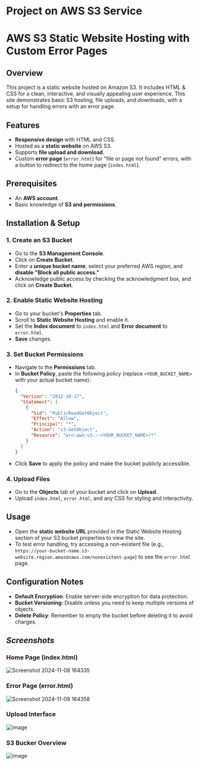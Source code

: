 # Project on AWS S3 Service
# AWS S3 Static Website Hosting with Custom Error Pages

## Overview
This project is a static website hosted on Amazon S3. It includes HTML & CSS for a clean, interactive, and visually appealing user experience. This site demonstrates basic S3 hosting, file uploads, and downloads, with a setup for handling errors with an error page.

## Features
- **Responsive design** with HTML and CSS.
- Hosted as a **static website** on AWS S3.
- Supports **file upload and download**.
- Custom **error page** (`error.html`) for "file or page not found" errors, with a button to redirect to the home page (`index.html`).

## Prerequisites
- An **AWS account**.
- Basic knowledge of **S3 and permissions**.

## Installation & Setup

### 1. Create an S3 Bucket
- Go to the **S3 Management Console**.
- Click on **Create Bucket**.
- Enter a **unique bucket name**, select your preferred AWS region, and **disable "Block all public access."**
- Acknowledge public access by checking the acknowledgment box, and click on **Create Bucket**.

### 2. Enable Static Website Hosting
- Go to your bucket's **Properties** tab.
- Scroll to **Static Website Hosting** and enable it.
- Set the **Index document** to `index.html` and **Error document** to `error.html`.
- **Save** changes.

### 3. Set Bucket Permissions
- Navigate to the **Permissions** tab.
- In **Bucket Policy**, paste the following policy (replace `<YOUR_BUCKET_NAME>` with your actual bucket name):
    ```json
    {
      "Version": "2012-10-17",
      "Statement": [
        {
          "Sid": "PublicReadGetObject",
          "Effect": "Allow",
          "Principal": "*",
          "Action": "s3:GetObject",
          "Resource": "arn:aws:s3:::<YOUR_BUCKET_NAME>/*"
        }
      ]
    }
    ```
- Click **Save** to apply the policy and make the bucket publicly accessible.

### 4. Upload Files
- Go to the **Objects** tab of your bucket and click on **Upload**.
- Upload `index.html`, `error.html`, and any CSS for styling and interactivity.

## Usage
- Open the **static website URL** provided in the Static Website Hosting section of your S3 bucket properties to view the site.
- To test error handling, try accessing a non-existent file (e.g., `https://your-bucket-name.s3-website.region.amazonaws.com/nonexistent-page`) to see the `error.html` page.

## Configuration Notes
- **Default Encryption**: Enable server-side encryption for data protection.
- **Bucket Versioning**: Disable unless you need to keep multiple versions of objects.
- **Delete Policy**: Remember to empty the bucket before deleting it to avoid charges.

## _Screenshots_ 

### Home Page (index.html)
![Screenshot 2024-11-08 164335](https://github.com/user-attachments/assets/c960a956-d025-4399-9c1c-89247c9b91a9)

### Error Page (error.html)
![Screenshot 2024-11-08 164358](https://github.com/user-attachments/assets/2140464c-fcb2-44e1-92e2-495fdeb37d03)

### Upload Interface
![image](https://github.com/user-attachments/assets/f0a8a2bc-6288-44c3-b4b8-c007db7206ac)

### S3 Bucker Overview
![image](https://github.com/user-attachments/assets/62cb1c0b-a972-4de0-aa7e-dd6f9bd7379c)





